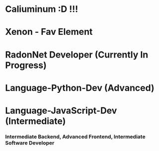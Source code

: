 # Caliuminum :D !!!
# Xenon - Fav Element
# RadonNet Developer (Currently In Progress)
# Language-Python-Dev (Advanced)
# Language-JavaScript-Dev (Intermediate)

### Intermediate Backend, Advanced Frontend, Intermediate Software Developer
